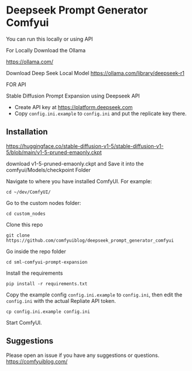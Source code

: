 # Deepseek Prompt Generator Comfyui

You can run this locally or using API

For Locally
Download the Ollama 

https://ollama.com/

Download Deep Seek Local Model
https://ollama.com/library/deepseek-r1

FOR API

Stable Diffusion Prompt Expansion using Deepseek API

- Create API key at https://platform.deepseek.com
- Copy `config.ini.example` to `config.ini` and put the replicate key there. 

## Installation

https://huggingface.co/stable-diffusion-v1-5/stable-diffusion-v1-5/blob/main/v1-5-pruned-emaonly.ckpt 

download v1-5-pruned-emaonly.ckpt and Save it into the comfyui/Models/checkpoint Folder


Navigate to where you have installed ComfyUI. For example:

```shell
cd ~/dev/ComfyUI/
```

Go to the custom nodes folder:

```shell
cd custom_nodes
```

Clone this repo

```shell
git clone https://github.com/comfyuiblog/deepseek_prompt_generator_comfyui

```

Go inside the repo folder

```shell
cd sml-comfyui-prompt-expansion
```

Install the requirements

```shell
pip install -r requirements.txt
```

Copy the example config `config.ini.example` to `config.ini`, then edit the `config.ini` with the actual Repliate API token.

```shell
cp config.ini.example config.ini
```

Start ComfyUI.


## Suggestions

Please open an issue if you have any suggestions or questions. https://comfyuiblog.com/
